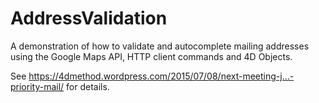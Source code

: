 # AddressValidation

A demonstration of how to validate and autocomplete mailing addresses using the Google Maps API, HTTP client commands and 4D Objects.

See https://4dmethod.wordpress.com/2015/07/08/next-meeting-j…-priority-mail/ for details.
